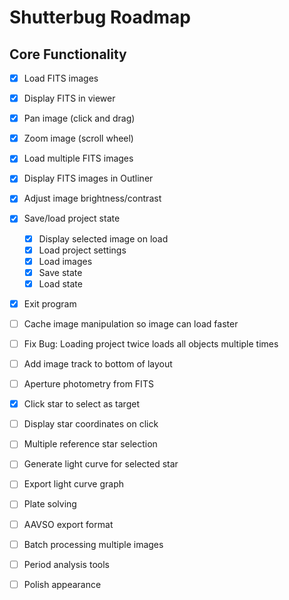 # Shutterbug Roadmap

## Core Functionality
- [x] Load FITS images
- [x] Display FITS in viewer
- [x] Pan image (click and drag)
- [x] Zoom image (scroll wheel)
- [x] Load multiple FITS images
- [x] Display FITS images in Outliner
- [x] Adjust image brightness/contrast
- [x] Save/load project state
    - [x] Display selected image on load
    - [x] Load project settings
    - [x] Load images
    - [x] Save state
    - [x] Load state
- [x] Exit program
- [ ] Cache image manipulation so image can load faster
- [ ] Fix Bug: Loading project twice loads all objects multiple times
- [ ] Add image track to bottom of layout
- [ ] Aperture photometry from FITS
- [x] Click star to select as target
- [ ] Display star coordinates on click
- [ ] Multiple reference star selection
- [ ] Generate light curve for selected star
- [ ] Export light curve graph
- [ ] Plate solving
- [ ] AAVSO export format
- [ ] Batch processing multiple images
- [ ] Period analysis tools
- [ ] Polish appearance

